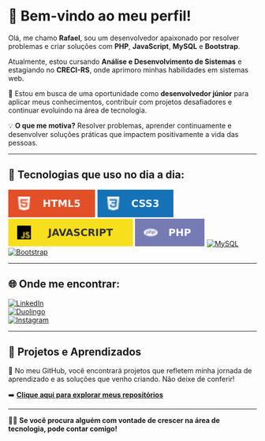 # 👋 Bem-vindo ao meu perfil!  

Olá, me chamo **Rafael**, sou um desenvolvedor apaixonado por resolver problemas e criar soluções com **PHP**, **JavaScript**, **MySQL** e **Bootstrap**.  

Atualmente, estou cursando **Análise e Desenvolvimento de Sistemas** e estagiando no **CRECI-RS**, onde aprimoro minhas habilidades em sistemas web.  

🎯 Estou em busca de uma oportunidade como **desenvolvedor júnior** para aplicar meus conhecimentos, contribuir com projetos desafiadores e continuar evoluindo na área de tecnologia.  

💡 **O que me motiva?** Resolver problemas, aprender continuamente e desenvolver soluções práticas que impactem positivamente a vida das pessoas.  

---

## 🚀 Tecnologias que uso no dia a dia:

[![HTML5](imagens/HTML5-E34F26.svg)](https://github.com/rafaelsassuncao)
[![CSS](/imagens/CSS3-1572B6.svg)](https://github.com/rafaelsassuncao)
[![JavaScript](/imagens/javascript%20imagem.svg)](https://github.com/rafaelsassuncao)
[![PHP](/imagens/PHP-777BB4.svg)](https://github.com/rafaelsassuncao)
[![MySQL](https://img.shields.io/badge/MySQL-4479A1?style=for-the-badge&logo=mysql&logoColor=white)](https://github.com/rafaelsassuncao)
[![Bootstrap](https://img.shields.io/badge/Bootstrap-563D7C?style=for-the-badge&logo=bootstrap&logoColor=white)](https://github.com/rafaelsassuncao)

---

## 🌐 Onde me encontrar:

[![LinkedIn](https://img.shields.io/badge/LinkedIn-0077B5?style=for-the-badge&logo=linkedin&logoColor=white)](https://br.linkedin.com/in/rafaelassuncaodev)  
[![Duolingo](https://img.shields.io/badge/Duolingo-58CC02?style=for-the-badge&logo=Duolingo&logoColor=white)](https://www.duolingo.com/profile/RafaelAssun21)  
[![Instagram](https://img.shields.io/badge/Instagram-E4405F?style=for-the-badge&logo=instagram&logoColor=white)](https://instagram.com/rafael_assuncaos)  

---

## 📂 Projetos e Aprendizados

🔗 No meu GitHub, você encontrará projetos que refletem minha jornada de aprendizado e as soluções que venho criando. Não deixe de conferir!  

➡️ **[Clique aqui para explorar meus repositórios](https://github.com/rafaelsassuncao)**  

---

👨‍💻 **Se você procura alguém com vontade de crescer na área de tecnologia, pode contar comigo!**
